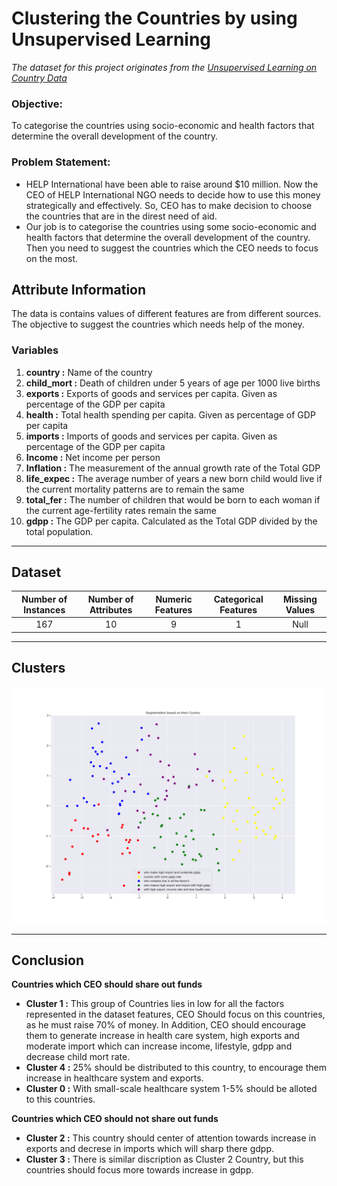 # Clustering the Countries by using Unsupervised Learning

*The dataset for this project originates from the [Unsupervised Learning on Country Data](https://www.kaggle.com/rohan0301/unsupervised-learning-on-country-data)*
<br>


### Objective:
To categorise the countries using socio-economic and health factors that determine the overall development of the country.

### Problem Statement:

- HELP International have been able to raise around $10 million. Now the CEO of HELP International NGO needs to decide how to use this money strategically and effectively. So, CEO has to make decision to choose the countries that are in the direst need of aid. 
- Our job is to categorise the countries using some socio-economic and health factors that determine the overall development of the country. Then you need to suggest the countries which the CEO needs to focus on the most.


## Attribute Information

The data is contains values of different features are from different sources. The objective to suggest the countries which needs help of the money.

### Variables

1. **country :** Name of the country
2. **child_mort :** Death of children under 5 years of age per 1000 live births
3. **exports :** Exports of goods and services per capita. Given as percentage of the GDP per capita
4. **health :** Total health spending per capita. Given as percentage of GDP per capita
5. **imports :** Imports of goods and services per capita. Given as percentage of the GDP per capita
6. **Income :** Net income per person
7. **Inflation :** The measurement of the annual growth rate of the Total GDP
8. **life_expec :** The average number of years a new born child would live if the current mortality patterns are to remain the same
9. **total_fer :** The number of children that would be born to each woman if the current age-fertility rates remain the same
10. **gdpp :** The GDP per capita. Calculated as the Total GDP divided by the total population.


<hr>

## Dataset

| Number of Instances| Number of Attributes | 	Numeric Features	| Categorical Features	| Missing Values| 
 | :-------------: | :------------: | :-------------: | :------------: | :-------------:| 
 | 167	| 10| 9	| 1	| Null| 

<hr>



## Clusters

![alt text](https://github.com/rahulbale/Data-Science-Machine-Learning-Project/blob/main/Donation%20Clustering%20for%20Countries/output/cluster.png)

<hr>

## Conclusion

**Countries which CEO should share out funds**

- **Cluster 1 :** This group of Countries lies in low for all the factors represented in the dataset features, CEO Should focus on this countries, as he must raise 70% of money. In Addition, CEO should encourage them to generate increase in health care system, high exports and moderate import which can increase income, lifestyle, gdpp and decrease child mort rate. 
- **Cluster 4 :** 25% should be distributed to this country, to encourage them increase in healthcare system and exports. 
- **Cluster 0 :** With small-scale healthcare system 1-5% should be alloted to this countries. 

**Countries which CEO should not share out funds** 
- **Cluster 2 :** This country should center of attention towards increase in exports and decrese in imports which will sharp there gdpp.
- **Cluster 3 :** There is similar discription as Cluster 2 Country, but this countries should focus more towards increase in gdpp.
